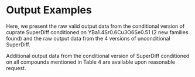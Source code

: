 # Output Examples

Here, we present the raw valid output data from the conditional version of cuprate SuperDiff conditioned on YBa1.4Sr0.6Cu3O6Se0.51 (2 new families found) and the raw output data from the 4 versions of unconditional SuperDiff.

Additional output data from the conditional version of SuperDiff conditioned on all compounds mentioned in Table 4 are available upon reasonable request.
